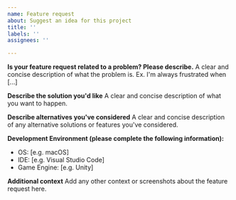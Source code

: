 ```yaml
---
name: Feature request
about: Suggest an idea for this project
title: ''
labels: ''
assignees: ''

---
```


**Is your feature request related to a problem? Please describe.**
A clear and concise description of what the problem is. Ex. I'm always frustrated when [...]

**Describe the solution you'd like**
A clear and concise description of what you want to happen.

**Describe alternatives you've considered**
A clear and concise description of any alternative solutions or features you've considered.

**Development Environment (please complete the following information):**
 - OS: [e.g. macOS]
 - IDE: [e.g. Visual Studio Code]
 - Game Engine: [e.g. Unity]

**Additional context**
Add any other context or screenshots about the feature request here.
